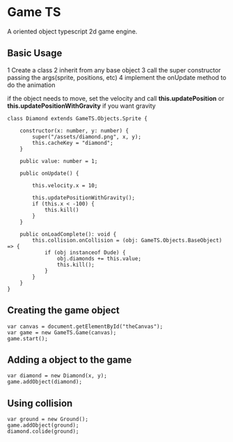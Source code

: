 # Game TS #

A oriented object typescript 2d game engine.

## Basic Usage ##

1 Create a class 
2 inherit from any base object
3 call the super constructor passing the args(sprite, positions, etc)
4 implement the onUpdate method to do the animation

if the object needs to move, set the velocity and call **this.updatePosition** or **this.updatePositionWithGravity** if you want gravity

	class Diamond extends GameTS.Objects.Sprite {
	
	    constructor(x: number, y: number) {
	        super("/assets/diamond.png", x, y);
	        this.cacheKey = "diamond";
	    }
	
	    public value: number = 1;
	
	    public onUpdate() {
	
	        this.velocity.x = 10;
	
	        this.updatePositionWithGravity();
	        if (this.x < -100) {
	            this.kill()
	        }
	    }
	
	    public onLoadComplete(): void {
	        this.collision.onCollision = (obj: GameTS.Objects.BaseObject) => {
	            if (obj instanceof Dude) {
	                obj.diamonds += this.value;
	                this.kill();
	            }
	        }
	    }
	}

## Creating the game object ##

	var canvas = document.getElementById("theCanvas");
	var game = new GameTS.Game(canvas);
	game.start();

## Adding a object to the game ##

	var diamond = new Diamond(x, y);
	game.addObject(diamond);

## Using collision ##

	var ground = new Ground();
	game.addObject(ground);
	diamond.colide(ground);

